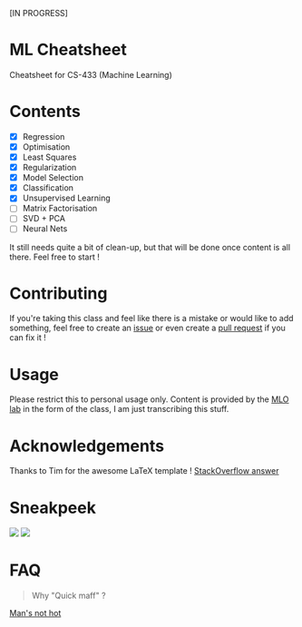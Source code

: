 [IN PROGRESS]

# ML Cheatsheet

Cheatsheet for CS-433 (Machine Learning)

# Contents

* [x] Regression
* [x] Optimisation
* [x] Least Squares
* [x] Regularization
* [x] Model Selection
* [x] Classification
* [x] Unsupervised Learning
* [ ] Matrix Factorisation
* [ ] SVD + PCA
* [ ] Neural Nets

It still needs quite a bit of clean-up, but that will be done once content is all there. Feel free to start !

# Contributing

If you're taking this class and feel like there is a mistake or would like to add something, feel free to create an
[issue](https://github.com/dtsbourg/ML_Cheatsheet/issues) or even create a 
[pull request](https://github.com/dtsbourg/ML_Cheatsheet/pulls) if you can fix it !

# Usage

Please restrict this to personal usage only. Content is provided by the [MLO lab](https://mlo.epfl.ch/) in the form of the class,
I am just transcribing this stuff. 

# Acknowledgements

Thanks to Tim for the awesome LaTeX template ! [StackOverflow answer](https://stackoverflow.com/questions/1911516/how-to-make-cheat-sheets-in-latex)

# Sneakpeek

![](https://github.com/dtsbourg/ML_Cheatsheet/raw/master/figs/sneak1.png)
![](https://github.com/dtsbourg/ML_Cheatsheet/raw/master/figs/sneak2.png)

# FAQ

> Why "Quick maff" ?

[Man's not hot](https://www.youtube.com/watch?v=k3jlviX88iw)
